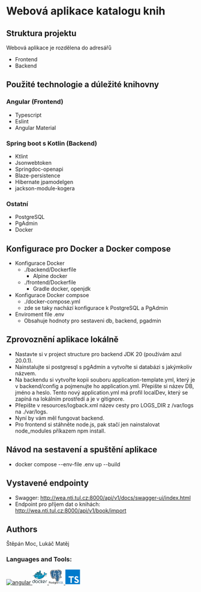 # Webová aplikace katalogu knih

## Struktura projektu
Webová aplikace je rozdělena do adresářů
- Frontend
- Backend


## Použité technologie a dúležité knihovny

### Angular (Frontend)
- Typescript
- Eslint
- Angular Material

### Spring boot s Kotlin (Backend)
- Ktlint
- Jsonwebtoken
- Springdoc-openapi
- Blaze-persistence
- Hibernate jpamodelgen
- jackson-module-kogera

### Ostatní
- PostgreSQL
- PgAdmin
- Docker


## Konfigurace pro Docker a Docker compose
- Konfigurace Docker
  - ./backend/Dockerfile
    - Alpine docker
  - ./frontend/Dockerfile
    - Gradle docker, openjdk
- Konfigurace Docker compsoe
  - ./docker-compose.yml 
  - zde se taky nachází konfigurace k PostgreSQL a PgAdmin
- Enviroment file .env
  - Obsahuje hodnoty pro sestaveni db, backend, pgadmin


## Zprovoznění aplikace lokálně
- Nastavte si v project structure pro backend JDK 20 (používám azul 20.0.1).
- Nainstalujte si postgresql s pgAdmin a vytvořte si databázi s jakýmkoliv názvem.
- Na backendu si vytvořte kopii souboru application-template.yml, který je v backend/config a pojmenujte ho application.yml. Přepište si název DB, jméno a heslo. Tento nový application.yml má profil localDev, který se zapíná na lokálním prostředí a je v gitignore.
- Přepište v resources/logback.xml název cesty pro LOGS_DIR z /var/logs na ./var/logs.
- Nyní by vám měl fungovat backend.
- Pro frontend si stáhněte node.js, pak stačí jen nainstalovat node_modules příkazem npm install.


## Návod na sestavení a spuštění aplikace
  - docker compose --env-file .env up --build


## Vystavené endpointy
- Swagger: http://wea.nti.tul.cz:8000/api/v1/docs/swagger-ui/index.html
- Endpoint pro příjem dat o knihách: http://wea.nti.tul.cz:8000/api/v1/book/import


## Authors
Štěpán Moc, Lukáč Matěj


<h3 align="left">Languages and Tools:</h3>
<p> <a href="https://angular.io" target="_blank" rel="noreferrer"> <img src="https://angular.io/assets/images/logos/angular/angular.svg" alt="angular" width="40" height="40"/> </a> <a href="https://www.docker.com/" target="_blank" rel="noreferrer"> <img src="https://raw.githubusercontent.com/devicons/devicon/master/icons/docker/docker-original-wordmark.svg" alt="docker" width="40" height="40"/> </a> <a href="https://www.postgresql.org" target="_blank" rel="noreferrer"> <img src="https://raw.githubusercontent.com/devicons/devicon/master/icons/postgresql/postgresql-original-wordmark.svg" alt="postgresql" width="40" height="40"/> </a> <a href="https://www.typescriptlang.org/" target="_blank" rel="noreferrer"> <img src="https://raw.githubusercontent.com/devicons/devicon/master/icons/typescript/typescript-original.svg" alt="typescript" width="40" height="40"/> </a> </p>

